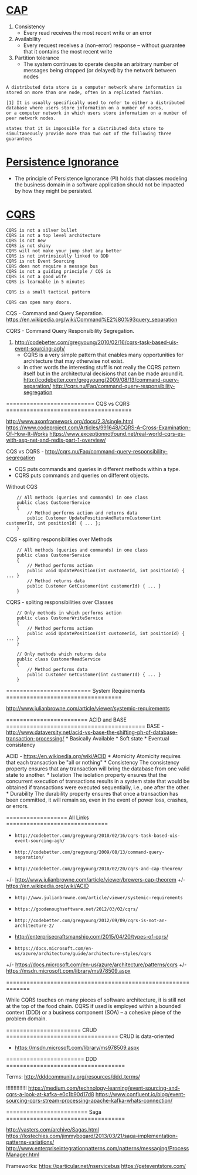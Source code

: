 # [CAP](http://www.julianbrowne.com/article/viewer/brewers-cap-theorem)

1. Consistency    
   * Every read receives the most recent write or an error    
2. Availability    
   * Every request receives a (non-error) response – without guarantee that it contains the most recent write    
3. Partition tolerance
   * The system continues to operate despite an arbitrary number of messages being dropped (or delayed) by the network between nodes

```
A distributed data store is a computer network where information is stored on more than one node, often in a replicated fashion.

[1] It is usually specifically used to refer to either a distributed database where users store information on a number of nodes, 
or a computer network in which users store information on a number of peer network nodes.

states that it is impossible for a distributed data store to simultaneously provide more than two out of the following three guarantees
```

# [Persistence Ignorance](http://deviq.com/persistence-ignorance/)
  * The principle of Persistence Ignorance (PI) holds that classes modeling the business domain in a software application should not be impacted by how they might be persisted. 

# [CQRS](https://martinfowler.com/bliki/CQRS.html)
```
CQRS is not a silver bullet
CQRS is not a top level architecture
CQRS is not new
CQRS is not shiny
CQRS will not make your jump shot any better
CQRS is not intrinsically linked to DDD
CQRS is not Event Sourcing
CQRS does not require a message bus
CQRS is not a guiding principle / CQS is
CQRS is not a good wife
CQRS is learnable in 5 minutes

CQRS is a small tactical pattern

CQRS can open many doors.
```

CQS - Command and Query Separation.
    https://en.wikipedia.org/wiki/Command%E2%80%93query_separation

CQRS - Command Query Responsibility Segregation. 


1. http://codebetter.com/gregyoung/2010/02/16/cqrs-task-based-uis-event-sourcing-agh/
    * CQRS is a very simple pattern that enables many opportunities for architecture that may otherwise not exist.
    * In other words the interesting stuff is not really the CQRS pattern itself but in the architectural decisions that can be made around it. 
http://codebetter.com/gregyoung/2009/08/13/command-query-separation/
http://cqrs.nu/Faq/command-query-responsibility-segregation

========================== CQS vs CQRS =====================================

http://www.axonframework.org/docs/2.3/single.html
https://www.codeproject.com/Articles/991648/CQRS-A-Cross-Examination-Of-How-It-Works
https://www.exceptionnotfound.net/real-world-cqrs-es-with-asp-net-and-redis-part-1-overview/

CQS vs CQRS - http://cqrs.nu/Faq/command-query-responsibility-segregation

* CQS puts commands and queries in different methods within a type.
* CQRS puts commands and queries on different objects.

Without CQS 
```
    // All methods (queries and commands) in one class
    public class CustomerService 
    {
        // Method performs action and returns data
        public Customer UpdatePositionAndReturnCustomer(int customerId, int positionId) { ... };
    }
```

CQS - spliting responsibilities over Methods

```
    // All methods (queries and commands) in one class
    public class CustomerService 
    {
        // Method performs action
        public void UpdatePosition(int customerId, int positionId) { ... }
        // Method returns data
        public Customer GetCustomer(int customerId) { ... }
    }
```

CQRS - spliting responsibilities over Classes

```
    // Only methods in which performs action
    public class CustomerWriteService 
    {
        // Method performs action
        public void UpdatePosition(int customerId, int positionId) { ... }
    }

    // Only methods which returns data
    public class CustomerReadService
    {
        // Method performs data
        public Customer GetCustomer(int customerId) { ... }
    }
```

========================= System Requirements ==================================

http://www.julianbrowne.com/article/viewer/systemic-requirements

======================== ACID and BASE =========================================
BASE - http://www.dataversity.net/acid-vs-base-the-shifting-ph-of-database-transaction-processing/
    * Basically Available
    * Soft state
    * Eventual consistency

ACID - https://en.wikipedia.org/wiki/ACID
    * Atomicity
        Atomicity requires that each transaction be "all or nothing"
    * Consistency
        The consistency property ensures that any transaction will bring the database from one valid state to another.
    * Isolation
        The isolation property ensures that the concurrent execution of transactions results 
        in a system state that would be obtained if transactions were executed sequentially, i.e., one after the other.
    * Durability
        The durability property ensures that once a transaction has been committed, it will remain so, even in the event of power loss, crashes, or errors.


================== All Links ==============================
+     http://codebetter.com/gregyoung/2010/02/16/cqrs-task-based-uis-event-sourcing-agh/
+     http://codebetter.com/gregyoung/2009/08/13/command-query-separation/
+     http://codebetter.com/gregyoung/2010/02/20/cqrs-and-cap-theorem/
+/-     http://www.julianbrowne.com/article/viewer/brewers-cap-theorem
+/-     https://en.wikipedia.org/wiki/ACID
-     http://www.julianbrowne.com/article/viewer/systemic-requirements
+     https://goodenoughsoftware.net/2012/03/02/cqrs/

+     http://codebetter.com/gregyoung/2012/09/09/cqrs-is-not-an-architecture-2/
-    http://enterprisecraftsmanship.com/2015/04/20/types-of-cqrs/
+     https://docs.microsoft.com/en-us/azure/architecture/guide/architecture-styles/cqrs
+/-    https://docs.microsoft.com/en-us/azure/architecture/patterns/cqrs
+/-     https://msdn.microsoft.com/library/ms978509.aspx

=============================================================

While CQRS touches on many pieces of software architecture, it is still not at the top of the food chain. 
CQRS if used is employed within a bounded context (DDD) or a business component (SOA) – a cohesive piece of the problem domain. 


====================== CRUD =================================
CRUD is data-oriented

+ https://msdn.microsoft.com/library/ms978509.aspx


======================= DDD ===================================

Terms: http://dddcommunity.org/resources/ddd_terms/


!!!!!!!!!!!!!! 
https://medium.com/technology-learning/event-sourcing-and-cqrs-a-look-at-kafka-e0c1b90d17d8
https://www.confluent.io/blog/event-sourcing-cqrs-stream-processing-apache-kafka-whats-connection/


======================== Saga ===================================

http://vasters.com/archive/Sagas.html
https://lostechies.com/jimmybogard/2013/03/21/saga-implementation-patterns-variations/
http://www.enterpriseintegrationpatterns.com/patterns/messaging/ProcessManager.html

Frameworks:
https://particular.net/nservicebus
https://geteventstore.com/
